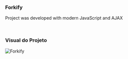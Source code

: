 ### Forkify

Project was developed with modern JavaScript and AJAX

<br>

### Visual do Projeto

![Forkify](https://renatoschroepfer.com/img/work/forkify/home.png)

<br>

